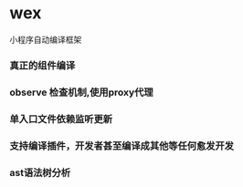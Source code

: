 # wex
小程序自动编译框架

### 真正的组件编译
### observe 检查机制,使用proxy代理
### 单入口文件依赖监听更新
### 支持编译插件，开发者甚至编译成其他等任何愈发开发
### ast语法树分析
